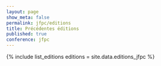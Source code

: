 ```yaml
---
layout: page
show_meta: false
permalink: jfpc/editions
title: Précédentes éditions
published: true
conference: jfpc
---
```


{% include list_editions editions = site.data.editions_jfpc %}